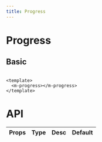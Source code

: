 ```yaml
---
title: Progress
---
```


# Progress

## Basic

```vue demo

<template>
  <m-progress></m-progress>
</template>

```


# API

| Props       | Type        |  Desc       | Default |
| ----------- | ----------- | ----------- | ------  |
